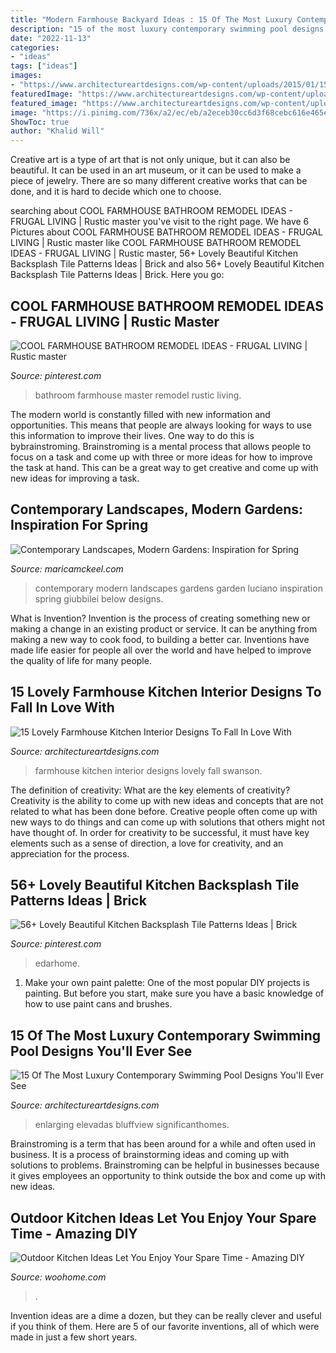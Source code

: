 ```yaml
---
title: "Modern Farmhouse Backyard Ideas : 15 Of The Most Luxury Contemporary Swimming Pool Designs You&#039;ll Ever See"
description: "15 of the most luxury contemporary swimming pool designs you&#039;ll ever see"
date: "2022-11-13"
categories:
- "ideas"
tags: ["ideas"]
images:
- "https://www.architectureartdesigns.com/wp-content/uploads/2015/01/15-Lovely-Farmhouse-Kitchen-Interior-Designs-To-Fall-In-Love-With-15-630x420.jpg"
featuredImage: "https://www.architectureartdesigns.com/wp-content/uploads/2015/01/15-Lovely-Farmhouse-Kitchen-Interior-Designs-To-Fall-In-Love-With-15-630x420.jpg"
featured_image: "https://www.architectureartdesigns.com/wp-content/uploads/2014/12/15-Of-The-Most-Luxury-Contemporary-Swimming-Pool-Designs-Youll-Ever-See-4.jpg"
image: "https://i.pinimg.com/736x/a2/ec/eb/a2eceb30cc6d3f68cebc616e465ec1ed.jpg"
ShowToc: true
author: "Khalid Will"
---
```



Creative art is a type of art that is not only unique, but it can also be beautiful. It can be used in an art museum, or it can be used to make a piece of jewelry. There are so many different creative works that can be done, and it is hard to decide which one to choose.

	

		
searching about COOL FARMHOUSE BATHROOM REMODEL IDEAS - FRUGAL LIVING | Rustic master you've visit to the right page. We have 6 Pictures about COOL FARMHOUSE BATHROOM REMODEL IDEAS - FRUGAL LIVING | Rustic master like COOL FARMHOUSE BATHROOM REMODEL IDEAS - FRUGAL LIVING | Rustic master, 56+ Lovely Beautiful Kitchen Backsplash Tile Patterns Ideas | Brick and also 56+ Lovely Beautiful Kitchen Backsplash Tile Patterns Ideas | Brick. Here you go:
		
    
## COOL FARMHOUSE BATHROOM REMODEL IDEAS - FRUGAL LIVING | Rustic Master

<img loading=lazy src="https://i.pinimg.com/736x/a2/ec/eb/a2eceb30cc6d3f68cebc616e465ec1ed.jpg" onerror="this.onerror=null;this.src='https://tse4.mm.bing.net/th?id=OIP.vSK-M9hrYBcmaw25sbYXYQHaJ3&amp;pid=15.1';" alt="COOL FARMHOUSE BATHROOM REMODEL IDEAS - FRUGAL LIVING | Rustic master">

_Source: pinterest.com_

>bathroom farmhouse master remodel rustic living. 

	

The modern world is constantly filled with new information and opportunities. This means that people are always looking for ways to use this information to improve their lives. One way to do this is bybrainstroming. Brainstroming is a mental process that allows people to focus on a task and come up with three or more ideas for how to improve the task at hand. This can be a great way to get creative and come up with new ideas for improving a task.

    
## Contemporary Landscapes, Modern Gardens: Inspiration For Spring

<img loading=lazy src="https://maricamckeel.com/wp-content/uploads/2015/03/luciano-giubbilei3-652x1024.jpg" onerror="this.onerror=null;this.src='https://tse4.mm.bing.net/th?id=OIP.NHTgi1CtU5kTNsBTv4GY5gHaLo&amp;pid=15.1';" alt="Contemporary Landscapes, Modern Gardens: Inspiration for Spring">

_Source: maricamckeel.com_

>contemporary modern landscapes gardens garden luciano inspiration spring giubbilei below designs. 

	

What is Invention?
Invention is the process of creating something new or making a change in an existing product or service. It can be anything from making a new way to cook food, to building a better car. Inventions have made life easier for people all over the world and have helped to improve the quality of life for many people.

    
## 15 Lovely Farmhouse Kitchen Interior Designs To Fall In Love With

<img loading=lazy src="https://www.architectureartdesigns.com/wp-content/uploads/2015/01/15-Lovely-Farmhouse-Kitchen-Interior-Designs-To-Fall-In-Love-With-15-630x420.jpg" onerror="this.onerror=null;this.src='https://tse1.mm.bing.net/th?id=OIP.DCK5l1Pn4EXjH6eOgsL5WgHaE8&amp;pid=15.1';" alt="15 Lovely Farmhouse Kitchen Interior Designs To Fall In Love With">

_Source: architectureartdesigns.com_

>farmhouse kitchen interior designs lovely fall swanson. 

	

The definition of creativity: What are the key elements of creativity?
Creativity is the ability to come up with new ideas and concepts that are not related to what has been done before. Creative people often come up with new ways to do things and can come up with solutions that others might not have thought of. In order for creativity to be successful, it must have key elements such as a sense of direction, a love for creativity, and an appreciation for the process.

    
## 56+ Lovely Beautiful Kitchen Backsplash Tile Patterns Ideas | Brick

<img loading=lazy src="https://i.pinimg.com/736x/66/c8/14/66c814c5e10622ff2b2f1615a33dcffb.jpg" onerror="this.onerror=null;this.src='https://tse3.mm.bing.net/th?id=OIP.lDCpBpfa-VrgJsltf5x3UAHaLJ&amp;pid=15.1';" alt="56+ Lovely Beautiful Kitchen Backsplash Tile Patterns Ideas | Brick">

_Source: pinterest.com_

>edarhome. 

	

1. Make your own paint palette: One of the most popular DIY projects is painting. But before you start, make sure you have a basic knowledge of how to use paint cans and brushes.

    
## 15 Of The Most Luxury Contemporary Swimming Pool Designs You&#039;ll Ever See

<img loading=lazy src="https://www.architectureartdesigns.com/wp-content/uploads/2014/12/15-Of-The-Most-Luxury-Contemporary-Swimming-Pool-Designs-Youll-Ever-See-4.jpg" onerror="this.onerror=null;this.src='https://tse4.mm.bing.net/th?id=OIP.6vfah9xf80fEnG1IP4MXVwHaE7&amp;pid=15.1';" alt="15 Of The Most Luxury Contemporary Swimming Pool Designs You&#039;ll Ever See">

_Source: architectureartdesigns.com_

>enlarging elevadas bluffview significanthomes. 

	

Brainstroming is a term that has been around for a while and often used in business. It is a process of brainstorming ideas and coming up with solutions to problems. Brainstroming can be helpful in businesses because it gives employees an opportunity to think outside the box and come up with new ideas.

    
## Outdoor Kitchen Ideas Let You Enjoy Your Spare Time - Amazing DIY

<img loading=lazy src="https://www.woohome.com/wp-content/uploads/2014/02/outdoor-kitchen-15.jpg" onerror="this.onerror=null;this.src='https://tse3.mm.bing.net/th?id=OIP.aBX0IHzMpmdlZpbli8pgXgHaJ4&amp;pid=15.1';" alt="Outdoor Kitchen Ideas Let You Enjoy Your Spare Time - Amazing DIY">

_Source: woohome.com_

>. 

	

Invention ideas are a dime a dozen, but they can be really clever and useful if you think of them. Here are 5 of our favorite inventions, all of which were made in just a few short years.

